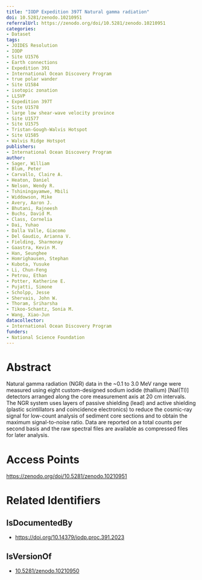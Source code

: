 ```yaml
---
title: "IODP Expedition 397T Natural gamma radiation"
doi: 10.5281/zenodo.10210951
referralUrl: https://zenodo.org/doi/10.5281/zenodo.10210951
categories:
- Dataset
tags:
- JOIDES Resolution
- IODP
- Site U1576
- Earth connections
- Expedition 391
- International Ocean Discovery Program
- true polar wander
- Site U1584
- isotopic zonation
- LLSVP
- Expedition 397T
- Site U1578
- large low shear-wave velocity province
- Site U1577
- Site U1575
- Tristan-Gough-Walvis Hotspot
- Site U1585
- Walvis Ridge Hotspot
publishers:
- International Ocean Discovery Program
author:
- Sager, William
- Blum, Peter
- Carvallo, Claire A.
- Heaton, Daniel
- Nelson, Wendy R.
- Tshiningayamwe, Mbili
- Widdowson, Mike
- Avery, Aaron J.
- Bhutani, Rajneesh
- Buchs, David M.
- Class, Cornelia
- Dai, Yuhao
- Dalla Valle, Giacomo
- Del Gaudio, Arianna V.
- Fielding, Sharmonay
- Gaastra, Kevin M.
- Han, Seunghee
- Homrighausen, Stephan
- Kubota, Yusuke
- Li, Chun-Feng
- Petrou, Ethan
- Potter, Katherine E.
- Pujatti, Simone
- Scholpp, Jesse
- Shervais, John W.
- Thoram, Sriharsha
- Tikoo-Schantz, Sonia M.
- Wang, Xiao-Jun
datacollector:
- International Ocean Discovery Program
funders:
- National Science Foundation
---
```


# Abstract
Natural gamma radiation (NGR) data in the ~0.1 to 3.0 MeV range were measured using eight custom-designed sodium iodide (thallium) [NaI(Tl)] detectors arranged along the core measurement axis at 20 cm intervals. The NGR system uses layers of passive shielding (lead) and active shielding (plastic scintillators and coincidence electronics) to reduce the cosmic-ray signal for low-count analysis of sediment core sections and to obtain the maximum signal-to-noise ratio. Data are reported on a total counts per second basis and the raw spectral files are available as compressed files for later analysis.

# Access Points
https://zenodo.org/doi/10.5281/zenodo.10210951

# Related Identifiers
## IsDocumentedBy
- https://doi.org/10.14379/iodp.proc.391.2023
## IsVersionOf
- [10.5281/zenodo.10210950](../../10.5281/zenodo.10210950/)